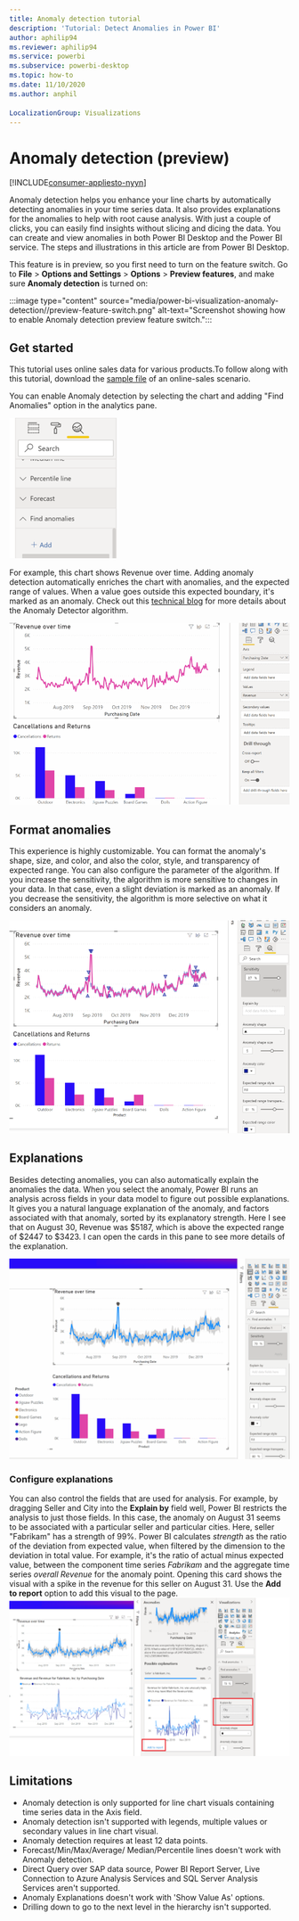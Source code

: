 ```yaml
---
title: Anomaly detection tutorial
description: 'Tutorial: Detect Anomalies in Power BI'
author: aphilip94
ms.reviewer: aphilip94
ms.service: powerbi
ms.subservice: powerbi-desktop
ms.topic: how-to
ms.date: 11/10/2020
ms.author: anphil

LocalizationGroup: Visualizations
---
```

# Anomaly detection (preview)

[!INCLUDE[consumer-appliesto-nyyn](../includes/consumer-appliesto-nyyn.md)]    

Anomaly detection helps you enhance your line charts by automatically detecting anomalies in your time series data. It also provides explanations for the anomalies to help with root cause analysis.  With just a couple of clicks, you can easily find insights without slicing and dicing the data. You can create and view anomalies in both Power BI Desktop and the Power BI service. The steps and illustrations in this article are from Power BI Desktop.

This feature is in preview, so you first need to turn on the feature switch. Go to **File** > **Options and Settings** > **Options** > **Preview features**, and make sure **Anomaly detection** is turned on:

:::image type="content" source="media/power-bi-visualization-anomaly-detection//preview-feature-switch.png" alt-text="Screenshot showing how to enable Anomaly detection preview feature switch.":::
 
## Get started
This tutorial uses online sales data for various products.To follow along with this tutorial, download the [sample file](https://github.com/microsoft/powerbi-desktop-samples/blob/master/Monthly%20Desktop%20Blog%20Samples/2020/2020SU09%20Blog%20Demo%20-%20September.pbix) of an online-sales scenario.

You can enable Anomaly detection by selecting the chart and adding "Find Anomalies" option in the analytics pane. 

 ![Screenshot showing entry point for anomaly detection](media/power-bi-visualization-anomaly-detection/entry-point.png)

 For example, this chart shows Revenue over time. Adding anomaly detection automatically enriches the chart with anomalies, and the expected range of values. When a value goes outside this expected boundary, it's marked as an anomaly. Check out this [technical blog](https://techcommunity.microsoft.com/t5/ai-customer-engineering-team/overview-of-sr-cnn-algorithm-in-azure-anomaly-detector/ba-p/982798) for more details about the Anomaly Detector algorithm.

 ![Screenshot showing how to add anomalies](media/power-bi-visualization-anomaly-detection/add-anomalies.gif)
 
## Format anomalies

This experience  is highly customizable. You can format the anomaly's shape, size, and color, and also the color, style, and transparency of expected range. You can also configure the parameter of the algorithm.  If you increase the sensitivity, the algorithm is more sensitive to changes in your data. In that case, even a slight deviation is marked as an anomaly. If you decrease the sensitivity, the algorithm is more selective on what it considers an anomaly.

 ![Screenshot showing how to format anomalies](media/power-bi-visualization-anomaly-detection/format-anomalies.png)
 
## Explanations
Besides detecting anomalies, you can also automatically explain the anomalies the data. When you select the anomaly, Power BI runs an analysis across fields in your data model to figure out possible explanations. It gives you a natural language explanation of the anomaly, and factors associated with that anomaly, sorted by its explanatory strength. Here I see that on August 30, Revenue was $5187, which is above the expected range of $2447 to $3423. I can open the cards in this pane to see more details of the explanation.

![Screenshot showing how to to view explanations](media/power-bi-visualization-anomaly-detection/view-explanations.gif)
 
### Configure explanations
You can also control the fields that are used for analysis. For example, by dragging Seller and City into the **Explain by** field well, Power BI restricts the analysis to just those fields. In this case,  the anomaly on August 31 seems to be associated with a particular seller and particular cities. Here, seller "Fabrikam" has a strength of 99%. Power BI calculates *strength* as the ratio of the deviation from expected value, when filtered by the dimension to the deviation in total value. For example, it's the ratio of actual minus expected value, between the component time series *Fabrikam* and the aggregate time series *overall Revenue* for the anomaly point. Opening this card shows the visual with a spike in the revenue for this seller on August 31. Use the **Add to report** option to add this visual to the page.
![Screenshot showing how to configure explanations](media/power-bi-visualization-anomaly-detection/configure-explanations.png)

## Limitations
- Anomaly detection is only supported for line chart visuals containing time series data in the Axis field.
- Anomaly detection isn't supported with legends, multiple values or secondary values in line chart visual.
- Anomaly detection requires at least 12 data points.
- Forecast/Min/Max/Average/ Median/Percentile lines doesn't work with Anomaly detection.
- Direct Query over SAP data source, Power BI Report Server, Live Connection to Azure Analysis Services and SQL Server Analysis Services aren't supported.
- Anomaly Explanations doesn't work with 'Show Value As' options.
- Drilling down to go to the next level in the hierarchy isn't supported.

